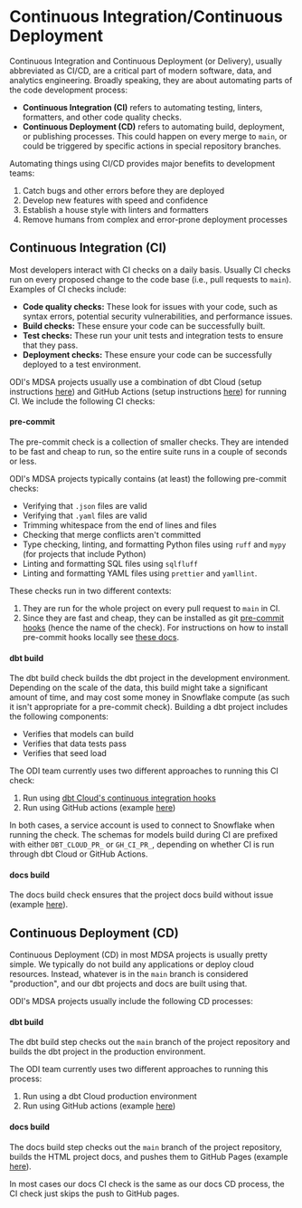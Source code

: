 # Continuous Integration/Continuous Deployment

Continuous Integration and Continuous Deployment (or Delivery), usually abbreviated as CI/CD,
are a critical part of modern software, data, and analytics engineering.
Broadly speaking, they are about automating parts of the code development process:

* **Continuous Integration (CI)** refers to automating testing, linters, formatters, and other code quality checks.
* **Continuous Deployment (CD)** refers to automating build, deployment, or publishing processes.
    This could happen on every merge to `main`, or could be triggered by specific actions in special repository branches.

Automating things using CI/CD provides major benefits to development teams:

1. Catch bugs and other errors before they are deployed
1. Develop new features with speed and confidence
1. Establish a house style with linters and formatters
1. Remove humans from complex and error-prone deployment processes

## Continuous Integration (CI)

Most developers interact with CI checks on a daily basis.
Usually CI checks run on every proposed change to the code base (i.e., pull requests to `main`).
Examples of CI checks include:

- **Code quality checks:** These look for issues with your code, such as syntax errors, potential security vulnerabilities, and performance issues.
- **Build checks:** These ensure your code can be successfully built.
- **Test checks:** These run your unit tests and integration tests to ensure that they pass.
- **Deployment checks:** These ensure your code can be successfully deployed to a test environment.

ODI's MDSA projects usually use a combination of
dbt Cloud (setup instructions [here](https://cagov.github.io/data-infrastructure/setup/dbt-setup/))
and GitHub Actions (setup instructions [here](https://cagov.github.io/data-infrastructure/setup/repo-setup/#set-up-ci-in-github))
for running CI. We include the following CI checks:

#### pre-commit

The pre-commit check is a collection of smaller checks.
They are intended to be fast and cheap to run,
so the entire suite runs in a couple of seconds or less.

ODI's MDSA projects typically contains (at least) the following pre-commit checks:

* Verifying that `.json` files are valid
* Verifying that `.yaml` files are valid
* Trimming whitespace from the end of lines and files
* Checking that merge conflicts aren't committed
* Type checking, linting, and formatting Python files using `ruff` and `mypy`
    (for projects that include Python)
* Linting and formatting SQL files using `sqlfluff`
* Linting and formatting YAML files using `prettier` and `yamllint`.

These checks run in two different contexts:

1. They are run for the whole project on every pull request to `main` in CI.
1. Since they are fast and cheap, they can be installed as git
    [pre-commit hooks](https://git-scm.com/book/ms/v2/Customizing-Git-Git-Hooks) (hence the name of the check).
    For instructions on how to install pre-commit hooks locally see
    [these docs](../local-repo-setup/#5-install-pre-commit-hooks).

#### dbt build

The dbt build check builds the dbt project in the development environment.
Depending on the scale of the data, this build might take a significant amount of time,
and may cost some money in Snowflake compute (as such it isn't appropriate for a pre-commit check).
Building a dbt project includes the following components:

* Verifies that models can build
* Verifies that data tests pass
* Verifies that seed load

The ODI team currently uses two different approaches to running this CI check:

1. Run using [dbt Cloud's continuous integration hooks](https://docs.getdbt.com/docs/deploy/continuous-integration)
1. Run using GitHub actions (example [here](https://github.com/cagov/caldata-ddrc-pipelines/blob/main/.github/workflows/tests.yml))

In both cases, a service account is used to connect to Snowflake when running the check.
The schemas for models build during CI are prefixed with either
`DBT_CLOUD_PR_` or `GH_CI_PR_`, depending on whether CI is run through dbt Cloud or GitHub Actions.

#### docs build

The docs build check ensures that the project docs build without issue
(example [here](https://github.com/cagov/caldata-ddrc-pipelines/blob/main/.github/workflows/docs.yml)).

## Continuous Deployment (CD)

Continuous Deployment (CD) in most MDSA projects is usually pretty simple.
We typically do not build any applications or deploy cloud resources.
Instead, whatever is in the `main` branch is considered "production",
and our dbt projects and docs are built using that.

ODI's MDSA projects usually include the following CD processes:

#### dbt build

The dbt build step checks out the `main` branch of the project repository
and builds the dbt project in the production environment.

The ODI team currently uses two different approaches to running this process:

1. Run using a dbt Cloud production environment
1. Run using GitHub actions (example [here](https://github.com/cagov/caldata-ddrc-pipelines/blob/main/.github/workflows/pipeline.yml))

#### docs build

The docs build step checks out the `main` branch of the project repository,
builds the HTML project docs, and pushes them to GitHub Pages
(example [here](https://github.com/cagov/caldata-ddrc-pipelines/blob/main/.github/workflows/docs.yml)).

In most cases our docs CI check is the same as our docs CD process,
the CI check just skips the push to GitHub pages.
